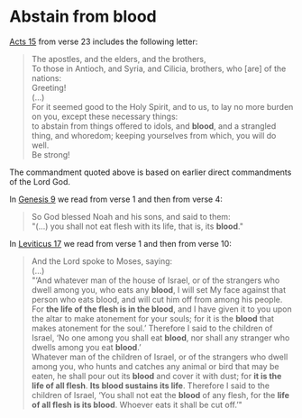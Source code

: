 # Abstain from blood

[Acts 15](https://biblehub.com/lsv/acts/15.htm) from verse 23 includes the following letter:  
> The apostles, and the elders, and the brothers,  
> To those in Antioch, and Syria, and Cilicia, brothers, who [are] of the nations:  
> Greeting!  
> (...)  
> For it seemed good to the Holy Spirit, and to us, to lay no more burden on you, except these necessary things:  
> to abstain from things offered to idols, and **blood**, and a strangled thing, and whoredom; keeping yourselves from which, you will do well.  
> Be strong!

The commandment quoted above is based on earlier direct commandments of the Lord God.

In [Genesis 9](https://biblehub.com/nkjv/genesis/9.htm) we read from verse 1 and then from verse 4:  
> So God blessed Noah and his sons, and said to them:  
> "(...) you shall not eat flesh with its life, that is, its **blood**."

In [Leviticus 17](https://biblehub.com/nkjv/leviticus/17.htm) we read from verse 1 and then from verse 10:  
> And the Lord spoke to Moses, saying:  
> (...)  
> "‘And whatever man of the house of Israel, or of the strangers who dwell among you, who eats any **blood**, I will set My face against that person who eats blood, and will cut him off from among his people. For **the life of the flesh is in the blood**, and I have given it to you upon the altar to make atonement for your souls; for it is the **blood** that makes atonement for the soul.’ Therefore I said to the children of Israel, ‘No one among you shall eat **blood**, nor shall any stranger who dwells among you eat **blood**.’  
> Whatever man of the children of Israel, or of the strangers who dwell among you, who hunts and catches any animal or bird that may be eaten, he shall pour out its **blood** and cover it with dust; for **it is the life of all flesh**. **Its blood sustains its life**. Therefore I said to the children of Israel, ‘You shall not eat the **blood** of any flesh, for the **life of all flesh is its blood**. Whoever eats it shall be cut off.’"
